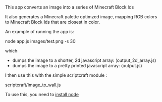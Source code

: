 This app converts an image into a series of Minecraft Block Ids

It also generates a Minecraft palette optimzed image, mapping RGB colors to Minecraft Block Ids that are closest in color.

An example of running the app is:

  node app.js images/test.png -s 30  

which

- dumps the image to a shorter, 2d javascript array: (output_2d_array.js)
- dumps the image to a pretty printed javascript array: (output.js)

I then use this with the simple scriptcraft module :

  scriptcraft/image_to_wall.js

To use this, you need to [install node](https://nodejs.org/download/)
